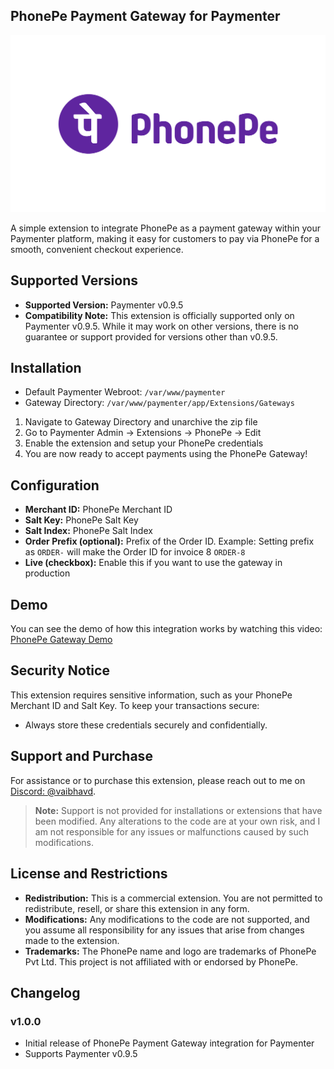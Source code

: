 ## PhonePe Payment Gateway for Paymenter

![](phonepe.svg)

A simple extension to integrate PhonePe as a payment gateway within your Paymenter platform, making it easy for customers to pay via PhonePe for a smooth, convenient checkout experience.

## Supported Versions
- **Supported Version:** Paymenter v0.9.5
- **Compatibility Note:** This extension is officially supported only on Paymenter v0.9.5. While it may work on other versions, there is no guarantee or support provided for versions other than v0.9.5.

## Installation

- Default Paymenter Webroot: `/var/www/paymenter`
- Gateway Directory: `/var/www/paymenter/app/Extensions/Gateways`

1. Navigate to Gateway Directory and unarchive the zip file
1. Go to Paymenter Admin -> Extensions -> PhonePe -> Edit
1. Enable the extension and setup your PhonePe credentials
1. You are now ready to accept payments using the PhonePe Gateway!

## Configuration

- **Merchant ID:** PhonePe Merchant ID
- **Salt Key:** PhonePe Salt Key
- **Salt Index:** PhonePe Salt Index
- **Order Prefix (optional):** Prefix of the Order ID. Example: Setting prefix as `ORDER-` will make the Order ID for invoice 8 `ORDER-8`
- **Live (checkbox):** Enable this if you want to use the gateway in production

## Demo
You can see the demo of how this integration works by watching this video: [PhonePe Gateway Demo](https://streamable.com/4a3ryt)

## Security Notice

This extension requires sensitive information, such as your PhonePe Merchant ID and Salt Key. To keep your transactions secure:

- Always store these credentials securely and confidentially.

## Support and Purchase

For assistance or to purchase this extension, please reach out to me on [Discord: @vaibhavd](https://discord.com/users/914452175839723550).

> **Note:** Support is not provided for installations or extensions that have been modified. Any alterations to the code are at your own risk, and I am not responsible for any issues or malfunctions caused by such modifications.

## License and Restrictions

- **Redistribution:** This is a commercial extension. You are not permitted to redistribute, resell, or share this extension in any form.
- **Modifications:** Any modifications to the code are not supported, and you assume all responsibility for any issues that arise from changes made to the extension.
- **Trademarks:** The PhonePe name and logo are trademarks of PhonePe Pvt Ltd. This project is not affiliated with or endorsed by PhonePe.

## Changelog

### v1.0.0
- Initial release of PhonePe Payment Gateway integration for Paymenter
- Supports Paymenter  v0.9.5
